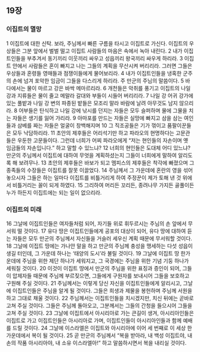 ## 19장
### 이집트의 멸망
1 이집트에 대한 신탁. 보라, 주님께서 빠른 구름을 타시고 이집트로 가신다. 이집트의 우상들은 그분 앞에서 벌벌 떨고 이집트 사람들의 마음은 속에서 녹아 내린다.
2 내가 이집트인들을 부추겨서 동기끼리 이웃끼리 싸우고 성읍끼리 왕국끼리 싸우게 하리라.
3 이집트 안에서 사람들은 혼이 빠지고 나는 그들의 계획을 무산시켜 버리리라. 그러면 그들은 우상들과 혼령들 영매들과 점쟁이들에게 물어보리라.
4 내가 이집트인들을 냉혹한 군주의 손에 넘겨 포악한 임금이 그들을 다스리게 하리라. 주 만군의 주님의 말씀이다.
5 바다에서는 물이 마르고 강은 바싹 메마르리라.
6 개천들은 악취를 풍기고 이집트의 나일 강과 지류들은 물이 줄고 메말라 갈대와 부들이 시들어 버리리라.
7 나일 강 어귀 강가에 있는 풀밭과 나일 강 변의 파종된 밭들은 모조리 말라 바람에 날려 아무것도 남지 않으리라.
8 어부들은 탄식하고 나일 강에 낚시를 던지는 자들은 모두 슬퍼하며 물에 그물을 치는 자들은 생기를 잃어 가리라.
9 아마포를 만드는 자들은 실망에 빠지고 삼을 삼는 여인들과 삼베를 짜는 자들은 얼굴이 창백해지며
10 그 직조공들은 기가 꺾이고 품팔이꾼들은 모두 낙담하리라.
11 초안의 제후들은 어리석기만 하고 파라오의 현명하다는 고문관들은 우둔한 고문들이다. 그런데 너희가 어찌 파라오에게 “저는 현인들의 자손이며 옛 임금들의 자손입니다.” 하고 말할 수 있느냐?
12 너희의 현인들은 도대체 어디 있느냐? 만군의 주님께서 이집트에 대하여 무엇을 계획하셨는지 그들이 너희에게 말하여 알리도록 해 보려무나.
13 초안의 제후들은 바보가 되고 멤피스의 제후들은 착각에 빠졌으며 그 종족들의 수장들은 이집트를 잘못 이끌었다.
14 주님께서 그 가운데에 혼란의 영을 섞어 놓으시자 그들은 하는 일마다 이집트를 비틀거리게 하여 주정꾼이 제가 토해 낸 것 위에서 비틀거리는 꼴이 되게 하였다.
15 그리하여 머리든 꼬리든, 종려나무 가지든 골풀이든 누가 하든지 이집트에는 되는 일이 없으리라.
### 이집트의 미래
16 그날에 이집트인들은 여자들처럼 되어, 자기들 위로 휘두르시는 주님의 손 앞에서 무서워 떨 것이다.
17 유다 땅은 이집트인들에게 공포의 대상이 되어, 유다 땅에 대하여 듣는 자들은 모두 만군의 주님께서 자신들을 거슬러 세우신 계획 때문에 무서워할 것이다.
18 그날에 이집트 땅에는 가나안 말을 하고 만군의 주님께 충성을 맹세하는 다섯 성읍이 생길 터인데, 그 가운데 하나는 ‘태양의 도시’라 불릴 것이다.
19 그날에 이집트 땅 한가운데에 주님을 위한 제단 하나가 세워지고, 그 국경에는 주님을 위한 기념 기둥 하나가 세워질 것이다.
20 이것이 이집트 땅에서 만군의 주님을 위한 표징과 증인이 되어, 그들이 압제자들 때문에 주님께 부르짖으면, 그들에게 구원자를 보내시어 그들을 보호하고 구원해 주실 것이다.
21 주님께서는 이렇게 당신 자신을 이집트인들에게 알리시고, 그날에 이집트인들은 주님을 알게 될 것이다. 그들은 희생과 제물을 봉헌하며 주님께 서원을 하고 그대로 채울 것이다.
22 주님께서는 이집트인들을 치시겠지만, 치신 뒤에는 곧바로 고쳐 주실 것이다. 그들은 주님께 돌아오고, 그분께서는 그들의 간청을 들으시어 그들을 고쳐 주실 것이다.
23 그날에 이집트에서 아시리아로 가는 큰길이 생겨, 아시리아인들은 이집트로 가고 이집트인들은 아시리아로 가며, 이집트인들이 아시리아인들과 함께 예배를 드릴 것이다.
24 그날에 이스라엘은 이집트와 아시리아에 이어 세 번째로 이 세상 한가운데에서 복이 될 것이다.
25 곧 만군의 주님께서 “복을 받아라, 내 백성 이집트야, 내 손의 작품 아시리아야, 내 소유 이스라엘아!” 하고 말씀하시면서 복을 내리실 것이다.
